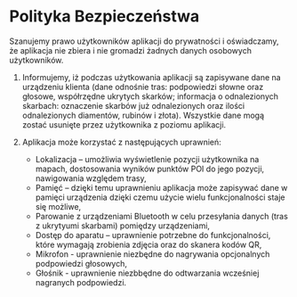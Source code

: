 # Polityka Bezpieczeństwa
Szanujemy prawo użytkowników aplikacji do prywatności i oświadczamy, że aplikacja nie zbiera i nie gromadzi żadnych danych osobowych użytkowników.



1. Informujemy, iż podczas użytkowania aplikacji są zapisywane dane na urządzeniu klienta
   (dane odnośnie tras: podpowiedzi słowne oraz głosowe, współrzędne ukrytych skarków; informacja o odnalezionych skarbach: oznaczenie skarbów już odnalezionych oraz ilości odnalezionych diamentów, rubinów i złota).
   Wszystkie dane mogą zostać usunięte przez użytkownika z poziomu aplikacji.

2. Aplikacja może korzystać z następujących uprawnień:
   - Lokalizacja – umożliwia wyświetlenie pozycji użytkownika na mapach, dostosowania wyników punktów POI do jego pozycji, nawigowania względem trasy,
   - Pamięć – dzięki temu uprawnieniu aplikacja może zapisywać dane w pamięci urządzenia dzięki czemu użycie wielu funkcjonalności staje się możliwe,
   - Parowanie z urządzeniami Bluetooth w celu przesyłania danych (tras z ukrytyumi skarbami) pomiędzy urządzeniami,
   - Dostęp do aparatu – uprawnienie potrzebne do funkcjonalności, które wymagają zrobienia zdjęcia oraz do skanera kodów QR,
   - Mikrofon - uprawnienie niezbędne do nagrywania opcjonalnych podpowiedzi głosowych,
   - Głośnik - uprawnienie niezbbędne do odtwarzania wcześniej nagranych podpowiedzi.